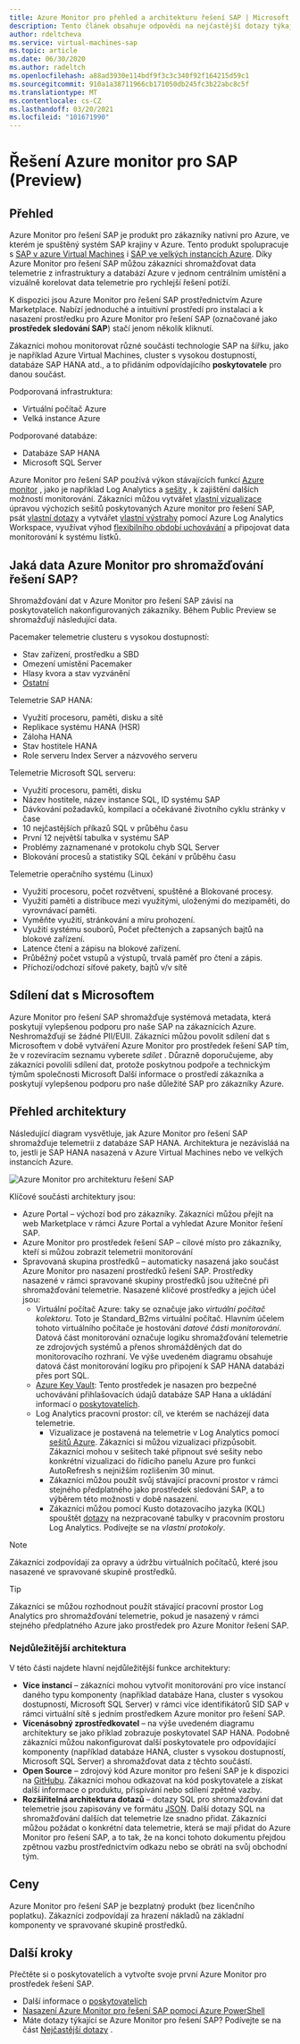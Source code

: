 ```yaml
---
title: Azure Monitor pro přehled a architekturu řešení SAP | Microsoft Docs
description: Tento článek obsahuje odpovědi na nejčastější dotazy týkající se řešení Azure monitor pro SAP.
author: rdeltcheva
ms.service: virtual-machines-sap
ms.topic: article
ms.date: 06/30/2020
ms.author: radeltch
ms.openlocfilehash: a88ad3930e114bdf9f3c3c340f92f164215d59c1
ms.sourcegitcommit: 910a1a38711966cb171050db245fc3b22abc8c5f
ms.translationtype: MT
ms.contentlocale: cs-CZ
ms.lasthandoff: 03/20/2021
ms.locfileid: "101671990"
---
```

# <a name="azure-monitor-for-sap-solutions-preview"></a>Řešení Azure monitor pro SAP (Preview)

## <a name="overview"></a>Přehled

Azure Monitor pro řešení SAP je produkt pro zákazníky nativní pro Azure, ve kterém je spuštěný systém SAP krajiny v Azure. Tento produkt spolupracuje s [SAP v azure Virtual Machines](./hana-get-started.md) i [SAP ve velkých instancích Azure](./hana-overview-architecture.md).
Díky Azure Monitor pro řešení SAP můžou zákazníci shromažďovat data telemetrie z infrastruktury a databází Azure v jednom centrálním umístění a vizuálně korelovat data telemetrie pro rychlejší řešení potíží.

K dispozici jsou Azure Monitor pro řešení SAP prostřednictvím Azure Marketplace. Nabízí jednoduché a intuitivní prostředí pro instalaci a k nasazení prostředku pro Azure Monitor pro řešení SAP (označované jako **prostředek sledování SAP**) stačí jenom několik kliknutí.

Zákazníci mohou monitorovat různé součásti technologie SAP na šířku, jako je například Azure Virtual Machines, cluster s vysokou dostupností, databáze SAP HANA atd., a to přidáním odpovídajícího **poskytovatele** pro danou součást.

Podporovaná infrastruktura:

- Virtuální počítač Azure
- Velká instance Azure

Podporované databáze:
- Databáze SAP HANA
- Microsoft SQL Server

Azure Monitor pro řešení SAP používá výkon stávajících funkcí [Azure monitor](../../../azure-monitor/overview.md) , jako je například Log Analytics a [sešity](../../../azure-monitor/visualize/workbooks-overview.md) , k zajištění dalších možností monitorování. Zákazníci můžou vytvářet [vlastní vizualizace](../../../azure-monitor/visualize/workbooks-overview.md#getting-started) úpravou výchozích sešitů poskytovaných Azure monitor pro řešení SAP, psát [vlastní dotazy](../../../azure-monitor/logs/log-analytics-tutorial.md) a vytvářet [vlastní výstrahy](../../../azure-monitor/alerts/tutorial-response.md) pomocí Azure Log Analytics Workspace, využívat výhod [flexibilního období uchovávání](../../../azure-monitor/logs/manage-cost-storage.md#change-the-data-retention-period) a připojovat data monitorování k systému lístků.

## <a name="what-data-does-azure-monitor-for-sap-solutions-collect"></a>Jaká data Azure Monitor pro shromažďování řešení SAP?

Shromažďování dat v Azure Monitor pro řešení SAP závisí na poskytovatelích nakonfigurovaných zákazníky. Během Public Preview se shromažďují následující data.

Pacemaker telemetrie clusteru s vysokou dostupností:
- Stav zařízení, prostředku a SBD
- Omezení umístění Pacemaker
- Hlasy kvora a stav vyzvánění
- [Ostatní](https://github.com/ClusterLabs/ha_cluster_exporter/blob/master/doc/metrics.md)

Telemetrie SAP HANA:
- Využití procesoru, paměti, disku a sítě
- Replikace systému HANA (HSR)
- Záloha HANA
- Stav hostitele HANA
- Role serveru Index Server a názvového serveru

Telemetrie Microsoft SQL serveru:
- Využití procesoru, paměti, disku
- Název hostitele, název instance SQL, ID systému SAP
- Dávkování požadavků, kompilací a očekávané životního cyklu stránky v čase
- 10 nejčastějších příkazů SQL v průběhu času
- První 12 největší tabulka v systému SAP
- Problémy zaznamenané v protokolu chyb SQL Server
- Blokování procesů a statistiky SQL čekání v průběhu času

Telemetrie operačního systému (Linux) 
- Využití procesoru, počet rozvětvení, spuštěné a Blokované procesy. 
- Využití paměti a distribuce mezi využitými, uloženými do mezipaměti, do vyrovnávací paměti. 
- Vyměňte využití, stránkování a míru prohození. 
- Využití systému souborů, Počet přečtených a zapsaných bajtů na blokové zařízení. 
- Latence čtení a zápisu na blokové zařízení. 
- Průběžný počet vstupů a výstupů, trvalá paměť pro čtení a zápis. 
- Příchozí/odchozí síťové pakety, bajtů v/v sítě 

## <a name="data-sharing-with-microsoft"></a>Sdílení dat s Microsoftem

Azure Monitor pro řešení SAP shromažďuje systémová metadata, která poskytují vylepšenou podporu pro naše SAP na zákaznících Azure. Neshromažďují se žádné PII/EUII.
Zákazníci můžou povolit sdílení dat s Microsoftem v době vytváření Azure Monitor pro prostředek řešení SAP tím, že v rozevíracím seznamu vyberete *sdílet* .
Důrazně doporučujeme, aby zákazníci povolili sdílení dat, protože poskytnou podpoře a technickým týmům společnosti Microsoft Další informace o prostředí zákazníka a poskytují vylepšenou podporu pro naše důležité SAP pro zákazníky Azure.

## <a name="architecture-overview"></a>Přehled architektury

Následující diagram vysvětluje, jak Azure Monitor pro řešení SAP shromažďuje telemetrii z databáze SAP HANA. Architektura je nezávisláá na to, jestli je SAP HANA nasazená v Azure Virtual Machines nebo ve velkých instancích Azure.

![Azure Monitor pro architekturu řešení SAP](./media/azure-monitor-sap/azure-monitor-architecture.png)

Klíčové součásti architektury jsou:
- Azure Portal – výchozí bod pro zákazníky. Zákazníci můžou přejít na web Marketplace v rámci Azure Portal a vyhledat Azure Monitor řešení SAP.
- Azure Monitor pro prostředek řešení SAP – cílové místo pro zákazníky, kteří si můžou zobrazit telemetrii monitorování
- Spravovaná skupina prostředků – automaticky nasazená jako součást Azure Monitor pro nasazení prostředků řešení SAP. Prostředky nasazené v rámci spravované skupiny prostředků jsou užitečné při shromažďování telemetrie. Nasazené klíčové prostředky a jejich účel jsou:
   - Virtuální počítač Azure: taky se označuje jako *virtuální počítač kolektoru*. Toto je Standard_B2ms virtuální počítač. Hlavním účelem tohoto virtuálního počítače je hostování *datové části monitorování*. Datová část monitorování označuje logiku shromažďování telemetrie ze zdrojových systémů a přenos shromážděných dat do monitorovacího rozhraní. Ve výše uvedeném diagramu obsahuje datová část monitorování logiku pro připojení k SAP HANA databázi přes port SQL.
   - [Azure Key Vault](../../../key-vault/general/basic-concepts.md): Tento prostředek je nasazen pro bezpečné uchovávání přihlašovacích údajů databáze SAP Hana a ukládání informací o [poskytovatelích](./azure-monitor-providers.md).
   - Log Analytics pracovní prostor: cíl, ve kterém se nacházejí data telemetrie.
      - Vizualizace je postavená na telemetrie v Log Analytics pomocí [sešitů Azure](../../../azure-monitor/visualize/workbooks-overview.md). Zákazníci si můžou vizualizaci přizpůsobit. Zákazníci mohou v sešitech také připnout své sešity nebo konkrétní vizualizaci do řídicího panelu Azure pro funkci AutoRefresh s nejnižším rozlišením 30 minut.
      - Zákazníci můžou použít svůj stávající pracovní prostor v rámci stejného předplatného jako prostředek sledování SAP, a to výběrem této možnosti v době nasazení.
      - Zákazníci můžou pomocí Kusto dotazovacího jazyka (KQL) spouštět [dotazy](../../../azure-monitor/logs/log-query-overview.md) na nezpracované tabulky v pracovním prostoru Log Analytics. Podívejte se na *vlastní protokoly*.

> [!Note]
> Zákazníci zodpovídají za opravy a údržbu virtuálních počítačů, které jsou nasazené ve spravované skupině prostředků.

> [!Tip]
> Zákazníci se můžou rozhodnout použít stávající pracovní prostor Log Analytics pro shromažďování telemetrie, pokud je nasazený v rámci stejného předplatného Azure jako prostředek pro Azure Monitor řešení SAP.

### <a name="architecture-highlights"></a>Nejdůležitější architektura

V této části najdete hlavní nejdůležitější funkce architektury:
 - **Více instancí** – zákazníci mohou vytvořit monitorování pro více instancí daného typu komponenty (například databáze Hana, cluster s vysokou dostupností, Microsoft SQL Server) v rámci více identifikátorů SID SAP v rámci virtuální sítě s jedním prostředkem Azure monitor pro řešení SAP.
 - **Vícenásobný zprostředkovatel** – na výše uvedeném diagramu architektury se jako příklad zobrazuje poskytovatel SAP HANA. Podobně zákazníci můžou nakonfigurovat další poskytovatele pro odpovídající komponenty (například databáze HANA, cluster s vysokou dostupností, Microsoft SQL Server) a shromažďovat data z těchto součástí.
 - **Open Source** – zdrojový kód Azure monitor pro řešení SAP je k dispozici na [GitHubu](https://github.com/Azure/AzureMonitorForSAPSolutions). Zákazníci mohou odkazovat na kód poskytovatele a získat další informace o produktu, přispívání nebo sdílení zpětné vazby.
 - **Rozšiřitelná architektura dotazů** – dotazy SQL pro shromažďování dat telemetrie jsou zapisovány ve formátu [JSON](https://github.com/Azure/AzureMonitorForSAPSolutions/blob/master/sapmon/content/SapHana.json). Další dotazy SQL na shromažďování dalších dat telemetrie lze snadno přidat. Zákazníci můžou požádat o konkrétní data telemetrie, která se mají přidat do Azure Monitor pro řešení SAP, a to tak, že na konci tohoto dokumentu přejdou zpětnou vazbu prostřednictvím odkazu nebo se obrátí na svůj obchodní tým.

## <a name="pricing"></a>Ceny
Azure Monitor pro řešení SAP je bezplatný produkt (bez licenčního poplatku). Zákazníci zodpovídají za hrazení nákladů na základní komponenty ve spravované skupině prostředků.

## <a name="next-steps"></a>Další kroky

Přečtěte si o poskytovatelích a vytvořte svoje první Azure Monitor pro prostředek řešení SAP.
 - Další informace o [poskytovatelích](./azure-monitor-providers.md)
 - [Nasazení Azure Monitor pro řešení SAP pomocí Azure PowerShell](azure-monitor-sap-quickstart-powershell.md)
 - Máte dotazy týkající se Azure Monitor pro řešení SAP? Podívejte se na část [Nejčastější dotazy](./azure-monitor-faq.md) .

